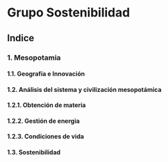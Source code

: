 # Grupo Sostenibilidad

## Indice
### 1. Mesopotamia
####  1.1. Geografía e Innovación
####  1.2. Análisis del sistema y civilización mesopotámica
####  1.2.1. Obtención de materia
####  1.2.2. Gestión de energia
####  1.2.3. Condiciones de vida
####  1.3. Sostenibilidad
